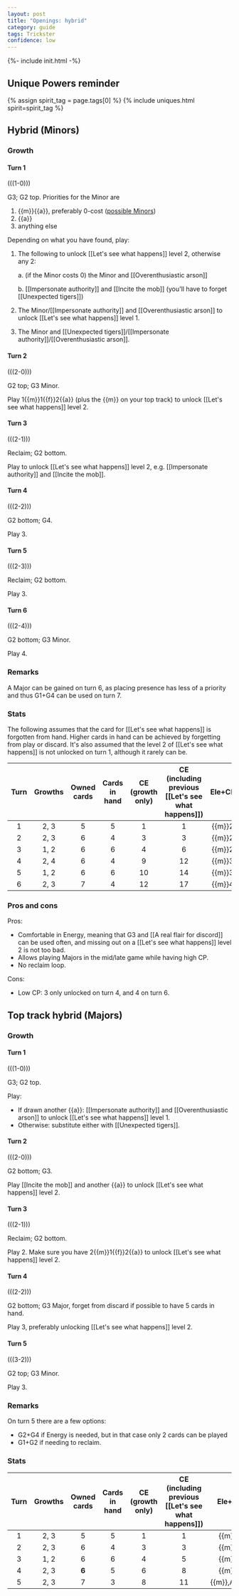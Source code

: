 ```yaml
---  
layout: post  
title: "Openings: hybrid"  
category: guide  
tags: Trickster 
confidence: low
---
```


{%- include init.html -%}

## Unique Powers reminder

{% assign spirit_tag = page.tags[0] %}
{% include uniques.html spirit=spirit_tag %}

## Hybrid (Minors)

### Growth

#### Turn 1

(((1-0)))

G3; G2 top. Priorities for the Minor are

1. {{m}}{{a}}, preferably 0-cost ([possible Minors](https://sick.oberien.de/?query=Moon%2C%20air%2C%20type%3Aminor))
2. {{a}}
3. anything else

Depending on what you have found, play:

1. The following to unlock [[Let's see what happens]] level 2, otherwise any 2:
 
   a. (if the Minor costs 0) the Minor and [[Overenthusiastic arson]]

   b. [[Impersonate authority]] and [[Incite the mob]] (you'll have to forget [[Unexpected tigers]])
   
2. The Minor/[[Impersonate authority]] and [[Overenthusiastic arson]] to unlock [[Let's see what happens]] level 1.
4. The Minor and [[Unexpected tigers]]/[[Impersonate authority]]/[[Overenthusiastic arson]].

#### Turn 2

(((2-0)))

G2 top; G3 Minor.

Play 1{{m}}1{{f}}2{{a}} (plus the {{m}} on your top track) to unlock [[Let's see what happens]] level 2.

#### Turn 3

(((2-1)))

Reclaim; G2 bottom.

Play to unlock [[Let's see what happens]] level 2, e.g. [[Impersonate authority]] and [[Incite the mob]].

#### Turn 4

(((2-2)))

G2 bottom; G4.

Play 3.

#### Turn 5

(((2-3)))

Reclaim; G2 bottom.

Play 3.

#### Turn 6

(((2-4)))

G2 bottom; G3 Minor.

Play 4.

### Remarks

A Major can be gained on turn 6, as placing presence has less of a priority and thus G1+G4 can be used on turn 7.

### Stats

The following assumes that the card for [[Let's see what happens]] is forgotten from hand. Higher cards in hand can be achieved by forgetting from play or discard. It's also assumed that the level 2 of [[Let's see what happens]] is not unlocked on turn 1, although it rarely can be.

Turn | Growths | Owned cards | Cards in hand | CE (growth only) | CE (including previous [[Let's see what happens]]) | Ele+CP 
:--: | :--: | :--: | :--: | :--: | :--: | :--:
1 | 2, 3 |   5   |  5  |  1 |  1 | {{m}}2
2 | 2, 3 |   6   |  4  |  3 |  3 | {{m}}2
3 | 1, 2 |   6   |  6  |  4 |  6 | {{m}}2
4 | 2, 4 |   6   |  4  |  9 | 12 | {{m}}3
5 | 1, 2 |   6   |  6  | 10 | 14 | {{m}}3
6 | 2, 3 |   7   |  4  | 12 | 17 | {{m}}4

### Pros and cons

Pros:

- Comfortable in Energy, meaning that G3 and [[A real flair for discord]] can be used often, and missing out on a [[Let's see what happens]] level 2 is not too bad.
- Allows playing Majors in the mid/late game while having high CP.
- No reclaim loop.

Cons:

- Low CP: 3 only unlocked on turn 4, and 4 on turn 6.


## Top track hybrid (Majors)

### Growth

#### Turn 1

(((1-0)))

G3; G2 top. 

Play:

- If drawn another {{a}}: [[Impersonate authority]] and [[Overenthusiastic arson]] to unlock [[Let's see what happens]] level 1.
- Otherwise: substitute either with [[Unexpected tigers]].


#### Turn 2

(((2-0)))

G2 bottom; G3.

Play [[Incite the mob]] and another {{a}} to unlock [[Let's see what happens]] level 2.

#### Turn 3

(((2-1)))

Reclaim; G2 bottom.

Play 2. Make sure you have 2{{m}}1{{f}}2{{a}} to unlock [[Let's see what happens]] level 2.

#### Turn 4

(((2-2)))

G2 bottom; G3 Major, forget from discard if possible to have 5 cards in hand.

Play 3, preferably unlocking [[Let's see what happens]] level 2.
    
    
#### Turn 5

(((3-2)))

G2 top; G3 Minor.

Play 3.


### Remarks

On turn 5 there are a few options:

- G2+G4 if Energy is needed, but in that case only 2 cards can be played
- G1+G2 if needing to reclaim.


### Stats

Turn | Growths | Owned cards | Cards in hand | CE (growth only) | CE (including previous [[Let's see what happens]]) | Ele+CP 
:--: | :--: | :--: | :--: | :--: | :--: | :--:
1 | 2, 3   |   5   |  5  |  1 |  1 | {{m}}2
2 | 2, 3   |   6   |  4  |  3 |  3 | {{m}}2
3 | 1, 2   |   6   |  6  |  4 |  5 | {{m}}2
4 | 2, 3   | **6** |  5  |  6 |  8 | {{m}}3
5 | 2, 3   |   7   |  3  |  8 | 11 | {{m}},Any,3


